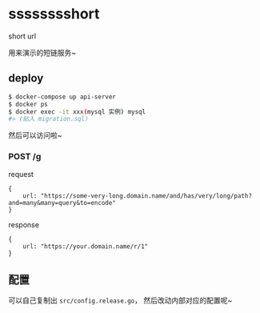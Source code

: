 # sssssssshort
short url

用来演示的短链服务~

## deploy

```bash
$ docker-compose up api-server
$ docker ps
$ docker exec -it xxx(mysql 实例) mysql
#> (贴入 migration.sql)
```

然后可以访问啦~

### POST /g

request

```
{
    url: "https://some-very-long.domain.name/and/has/very/long/path?and=many&many=query&to=encode"
}
```

response

```
{
    url: "https://your.domain.name/r/1"
}
```


## 配置

可以自己复制出 `src/config.release.go`， 然后改动内部对应的配置呢~

